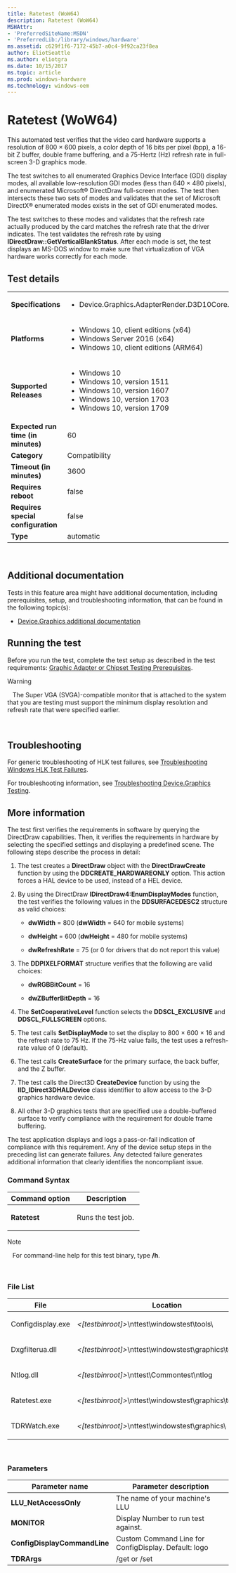 ```yaml
---
title: Ratetest (WoW64)
description: Ratetest (WoW64)
MSHAttr:
- 'PreferredSiteName:MSDN'
- 'PreferredLib:/library/windows/hardware'
ms.assetid: c629f1f6-7172-45b7-a0c4-9f92ca23f8ea
author: EliotSeattle
ms.author: eliotgra
ms.date: 10/15/2017
ms.topic: article
ms.prod: windows-hardware
ms.technology: windows-oem
---
```


# <span id="p_hlk_test.17ee2eaf-9b21-4e07-bb5e-9f32f4fe33ac"></span>Ratetest (WoW64)


This automated test verifies that the video card hardware supports a resolution of 800 × 600 pixels, a color depth of 16 bits per pixel (bpp), a 16-bit Z buffer, double frame buffering, and a 75-Hertz (Hz) refresh rate in full-screen 3-D graphics mode.

The test switches to all enumerated Graphics Device Interface (GDI) display modes, all available low-resolution GDI modes (less than 640 × 480 pixels), and enumerated Microsoft® DirectDraw full-screen modes. The test then intersects these two sets of modes and validates that the set of Microsoft DirectX® enumerated modes exists in the set of GDI enumerated modes.

The test switches to these modes and validates that the refresh rate actually produced by the card matches the refresh rate that the driver indicates. The test validates the refresh rate by using **IDirectDraw::GetVerticalBlankStatus**. After each mode is set, the test displays an MS-DOS window to make sure that virtualization of VGA hardware works correctly for each mode.

## Test details
|||
|---|---|
| **Specifications**  | <ul><li>Device.Graphics.AdapterRender.D3D10Core.D3D10CorePrimary</li></ul> |  
| **Platforms**   | <ul><li>Windows 10, client editions (x64)</li><li>Windows Server 2016 (x64)</li><li>Windows 10, client editions (ARM64)</li></ul> |
| **Supported Releases** | <ul><li>Windows 10</li><li>Windows 10, version 1511</li><li>Windows 10, version 1607</li><li>Windows 10, version 1703</li><li>Windows 10, version 1709</li></ul> |
|**Expected run time (in minutes)**| 60 |
|**Category**| Compatibility |
|**Timeout (in minutes)**| 3600 |
|**Requires reboot**| false |
|**Requires special configuration**| false |
|**Type**| automatic |

 

## <span id="Additional_documentation"></span><span id="additional_documentation"></span><span id="ADDITIONAL_DOCUMENTATION"></span>Additional documentation


Tests in this feature area might have additional documentation, including prerequisites, setup, and troubleshooting information, that can be found in the following topic(s):

-   [Device.Graphics additional documentation](device-graphics-additional-documentation.md)

## <span id="Running_the_test"></span><span id="running_the_test"></span><span id="RUNNING_THE_TEST"></span>Running the test


Before you run the test, complete the test setup as described in the test requirements: [Graphic Adapter or Chipset Testing Prerequisites](graphic-adapter-or-chipset-testing-prerequisites.md).

>[!WARNING]
>  
The Super VGA (SVGA)-compatible monitor that is attached to the system that you are testing must support the minimum display resolution and refresh rate that were specified earlier.

 

## <span id="Troubleshooting"></span><span id="troubleshooting"></span><span id="TROUBLESHOOTING"></span>Troubleshooting


For generic troubleshooting of HLK test failures, see [Troubleshooting Windows HLK Test Failures](..\user\troubleshooting-windows-hlk-test-failures.md).

For troubleshooting information, see [Troubleshooting Device.Graphics Testing](troubleshooting-devicegraphics-testing.md).

## <span id="More_information"></span><span id="more_information"></span><span id="MORE_INFORMATION"></span>More information


The test first verifies the requirements in software by querying the DirectDraw capabilities. Then, it verifies the requirements in hardware by selecting the specified settings and displaying a predefined scene. The following steps describe the process in detail:

1.  The test creates a **DirectDraw** object with the **DirectDrawCreate** function by using the **DDCREATE\_HARDWAREONLY** option. This action forces a HAL device to be used, instead of a HEL device.

2.  By using the DirectDraw **IDirectDraw4:EnumDisplayModes** function, the test verifies the following values in the **DDSURFACEDESC2** structure as valid choices:

    -   **dwWidth** = 800 (**dwWidth** = 640 for mobile systems)

    -   **dwHeight** = 600 (**dwHeight** = 480 for mobile systems)

    -   **dwRefreshRate** = 75 (or 0 for drivers that do not report this value)

3.  The **DDPIXELFORMAT** structure verifies that the following are valid choices:

    -   **dwRGBBitCount** = 16

    -   **dwZBufferBitDepth** = 16

4.  The **SetCooperativeLevel** function selects the **DDSCL\_EXCLUSIVE** and **DDSCL\_FULLSCREEN** options.

5.  The test calls **SetDisplayMode** to set the display to 800 × 600 × 16 and the refresh rate to 75 Hz. If the 75-Hz value fails, the test uses a refresh-rate value of 0 (default).

6.  The test calls **CreateSurface** for the primary surface, the back buffer, and the Z buffer.

7.  The test calls the Direct3D **CreateDevice** function by using the **IID\_IDirect3DHALDevice** class identifier to allow access to the 3-D graphics hardware device.

8.  All other 3-D graphics tests that are specified use a double-buffered surface to verify compliance with the requirement for double frame buffering.

The test application displays and logs a pass-or-fail indication of compliance with this requirement. Any of the device setup steps in the preceding list can generate failures. Any detected failure generates additional information that clearly identifies the noncompliant issue.

### <span id="Command_Syntax"></span><span id="command_syntax"></span><span id="COMMAND_SYNTAX"></span>Command Syntax

<table>
<colgroup>
<col width="50%" />
<col width="50%" />
</colgroup>
<thead>
<tr class="header">
<th>Command option</th>
<th>Description</th>
</tr>
</thead>
<tbody>
<tr class="odd">
<td><p><strong>Ratetest</strong></p></td>
<td><p>Runs the test job.</p></td>
</tr>
</tbody>
</table>

>[!NOTE]
>  
For command-line help for this test binary, type **/h**.

 

### <span id="File_List"></span><span id="file_list"></span><span id="FILE_LIST"></span>File List

<table>
<colgroup>
<col width="50%" />
<col width="50%" />
</colgroup>
<thead>
<tr class="header">
<th>File</th>
<th>Location</th>
</tr>
</thead>
<tbody>
<tr class="odd">
<td><p>Configdisplay.exe</p></td>
<td><p><em>&lt;[testbinroot]&gt;</em>\nttest\windowstest\tools\</p></td>
</tr>
<tr class="even">
<td><p>Dxgfilterua.dll</p></td>
<td><p><em>&lt;[testbinroot]&gt;</em>\nttest\windowstest\graphics\tests\gdi\</p></td>
</tr>
<tr class="odd">
<td><p>Ntlog.dll</p></td>
<td><p><em>&lt;[testbinroot]&gt;</em>\nttest\Commontest\ntlog</p></td>
</tr>
<tr class="even">
<td><p>Ratetest.exe</p></td>
<td><p><em>&lt;[testbinroot]&gt;</em>\nttest\windowstest\graphics\tests\gdi</p></td>
</tr>
<tr class="odd">
<td><p>TDRWatch.exe</p></td>
<td><p><em>&lt;[testbinroot]&gt;</em>\nttest\windowstest\graphics\</p></td>
</tr>
</tbody>
</table>

 

### <span id="Parameters"></span><span id="parameters"></span><span id="PARAMETERS"></span>Parameters

| Parameter name               | Parameter description                                |
|------------------------------|------------------------------------------------------|
| **LLU\_NetAccessOnly**       | The name of your machine's LLU                       |
| **MONITOR**                  | Display Number to run test against.                  |
| **ConfigDisplayCommandLine** | Custom Command Line for ConfigDisplay. Default: logo |
| **TDRArgs**                  | /get or /set                                         |

 

 

 






